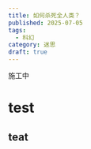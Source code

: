 ```yaml
---
title: 如何杀死全人类？
published: 2025-07-05
tags:
  - 科幻
category: 迷思
draft: true
---
```

施工中

# test

## teat
